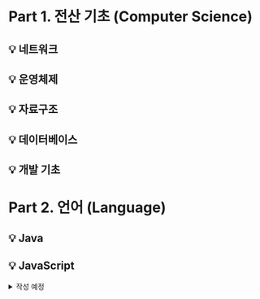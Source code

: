 # Part 1. 전산 기초 (Computer Science)



## 💡 네트워크

## 💡 운영체제


## 💡 자료구조


## 💡 데이터베이스

## 💡 개발 기초

# Part 2. 언어 (Language)

## 💡 Java

## 💡 JavaScript



<details>
<summary>작성 예정</summary>
  작성 예정
</details>

